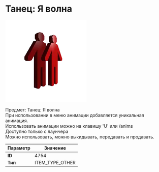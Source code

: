 # Танец: Я волна

![Item Image](../img/4754.webp?raw=true)

Предмет: Танец: Я волна<br>При использовании в меню анимации добавляется уникальная анимация.<br>Использовать анимации можно на клавишу 'U' или /anims<br>Доступно только с лаунчера<br>Можно использовать, можно выкидывать, передавать и продавать.


| Параметр | Значение |
|----------|----------|
| **ID** | 4754 |
| **Тип** | ITEM_TYPE_OTHER |


